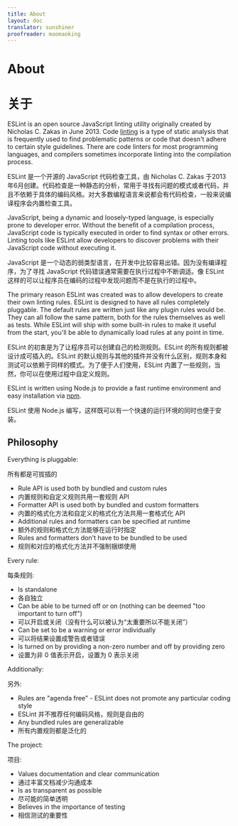 ```yaml
---
title: About
layout: doc
translator: sunshiner
proofreader: maomaoking
---
```


# About

# 关于

ESLint is an open source JavaScript linting utility originally created by Nicholas C. Zakas in June 2013. Code [linting][] is a type of static analysis that is frequently used to find problematic patterns or code that doesn't adhere to certain style guidelines. There are code linters for most programming languages, and compilers sometimes incorporate linting into the compilation process.

ESLint 是一个开源的 JavaScript 代码检查工具，由 Nicholas C. Zakas 于2013年6月创建。代码检查是一种静态的分析，常用于寻找有问题的模式或者代码，并且不依赖于具体的编码风格。对大多数编程语言来说都会有代码检查，一般来说编译程序会内置检查工具。

JavaScript, being a dynamic and loosely-typed language, is especially prone to developer error. Without the benefit of a compilation process, JavaScript code is typically executed in order to find syntax or other errors. Linting tools like ESLint allow developers to discover problems with their JavaScript code without executing it.

JavaScript 是一个动态的弱类型语言，在开发中比较容易出错。因为没有编译程序，为了寻找 JavaScript 代码错误通常需要在执行过程中不断调适。像 ESLint 这样的可以让程序员在编码的过程中发现问题而不是在执行的过程中。

The primary reason ESLint was created was to allow developers to create their own linting rules. ESLint is designed to have all rules completely pluggable. The default rules are written just like any plugin rules would be. They can all follow the same pattern, both for the rules themselves as well as tests. While ESLint will ship with some built-in rules to make it useful from the start, you'll be able to dynamically load rules at any point in time.

ESLint 的初衷是为了让程序员可以创建自己的检测规则。ESLint 的所有规则都被设计成可插入的。ESLint 的默认规则与其他的插件并没有什么区别，规则本身和测试可以依赖于同样的模式。为了便于人们使用，ESLint 内置了一些规则，当然，你可以在使用过程中自定义规则。

ESLint is written using Node.js to provide a fast runtime environment and easy installation via [npm][].

ESLint 使用 Node.js 编写，这样既可以有一个快速的运行环境的同时也便于安装。

[linting]: http://en.wikipedia.org/wiki/Lint_(software)
[npm]: http://npmjs.org/

## Philosophy

Everything is pluggable:

所有都是可拔插的

* Rule API is used both by bundled and custom rules
* 内置规则和自定义规则共用一套规则 API
* Formatter API is used both by bundled and custom formatters
* 内置的格式化方法和自定义的格式化方法共用一套格式化 API
* Additional rules and formatters can be specified at runtime
* 额外的规则和格式化方法能够在运行时指定
* Rules and formatters don't have to be bundled to be used
* 规则和对应的格式化方法并不强制捆绑使用

Every rule:

每条规则:

* Is standalone
* 各自独立
* Can be able to be turned off or on (nothing can be deemed "too important to turn off")
* 可以开启或关闭（没有什么可以被认为“太重要所以不能关闭”）
* Can be set to be a warning or error individually
* 可以将结果设置成警告或者错误
* Is turned on by providing a non-zero number and off by providing zero
* 设置为非 0 值表示开启，设置为 0 表示关闭

Additionally:

另外:

* Rules are "agenda free" - ESLint does not promote any particular coding style
* ESLint 并不推荐任何编码风格，规则是自由的
* Any bundled rules are generalizable
* 所有内置规则都是泛化的

The project:

项目:

* Values documentation and clear communication
* 通过丰富文档减少沟通成本
* Is as transparent as possible
* 尽可能的简单透明
* Believes in the importance of testing
* 相信测试的重要性